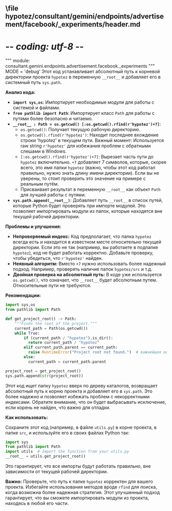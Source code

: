 ## \file hypotez/consultant/gemini/endpoints/advertisement/facebook/_experiments/header.md
# -*- coding: utf-8 -*-

""" module: consultant.gemini.endpoints.advertisement.facebook._experiments """
MODE = 'debug'
Этот код устанавливает абсолютный путь к корневой директории проекта `hypotez` в переменную `__root__` и добавляет его в системный путь `sys.path`.

**Анализ кода:**

* **`import sys,os`**: Импортирует необходимые модули для работы с системой и файлами.
* **`from pathlib import Path`**: Импортирует класс `Path` для работы с путями более безопасно и читаемо.
* **`__root__ : Path = os.getcwd() [:os.getcwd().rfind(r'hypotez')+7]`**:
    * `os.getcwd()`: Получает текущую рабочую директорию.
    * `os.getcwd().rfind(r'hypotez')`: Находит последнее вхождение строки 'hypotez' в текущем пути.  Важный момент:  Используется raw string `r'hypotez'` для избежания проблем с обратными слешами в Windows.
    * `[:os.getcwd().rfind(r'hypotez')+7]`:  Вырезает часть пути до `hypotez` включительно.  `+7` добавляет 7 символов, которые, скорее всего, это имя папки `hypotez` (важно, чтобы этот код работал правильно, нужно знать длину имени директории). Если вы не уверены, то  стоит проверить это значение на примере с реальным путём.
    * Присваивает результат в переменную `__root__` как объект `Path` для лучшей работы с путями.
* **`sys.path.append(__root__)`**: Добавляет путь `__root__` в список путей, которые Python будет проверять при импорте модулей.  Это позволяет импортировать модули из папок, которые находятся вне текущей рабочей директории.


**Проблемы и улучшения:**

* **Непроверяемый индекс:** Код предполагает, что папка `hypotez` всегда есть и находится в известном месте относительно текущей директории. Если это не так (например, вы работаете в подпапке `hypotez`), код не будет работать корректно.  Добавьте проверку, чтобы убедиться, что `r'hypotez'` найден.
* **Неявный алгоритм:**  Вместо `+7` нужно использовать более надежный подход. Например, проверять наличие папок `hypotez/src` и т.д.
* **Двойная проверка на абсолютный путь:**  В коде уже используется `os.getcwd()`, что означает, что `__root__`  будет абсолютным путем. Относительные пути не требуются.


**Рекомендации:**

```python
import sys,os
from pathlib import Path

def get_project_root() -> Path:
    """Finds the root of the project."""
    current_path = Path(os.getcwd())
    while True:
        if (current_path / "hypotez").is_dir():
          return current_path / "hypotez"
        elif current_path.parent == current_path:
          raise RuntimeError("Project root not found.")  # важнейшая ошибка
        else:
          current_path = current_path.parent

project_root = get_project_root()
sys.path.append(str(project_root))
```

Этот код ищет папку `hypotez` вверх по дереву каталогов,  возвращает абсолютный путь к корню проекта и добавляет его в `sys.path`.  Это более надежно и позволяет избежать проблем с некорректными индексами. Обратите внимание, что он  будет выбрасывать исключение, если корень не найден, что важно для отладки.

**Как использовать:**

Сохраните этот код (например, в файле `utils.py`) в корне проекта, в папке `src`, и используйте его в своих файлах Python так:

```python
import sys
from pathlib import Path
import utils  # Import the function from your utils.py
__root__ = utils.get_project_root()
```

Это гарантирует, что все импорты будут работать правильно, вне зависимости от текущей рабочей директории.


**Важно:**  Проверьте, что путь к папке `hypotez` корректен для вашего проекта.  Избегайте использования методов вроде `rfind` для поиска, когда возможна более надежная стратегия.  Этот улучшенный подход гарантирует, что вы сможете импортировать модули из проекта, находясь в любой его части.
